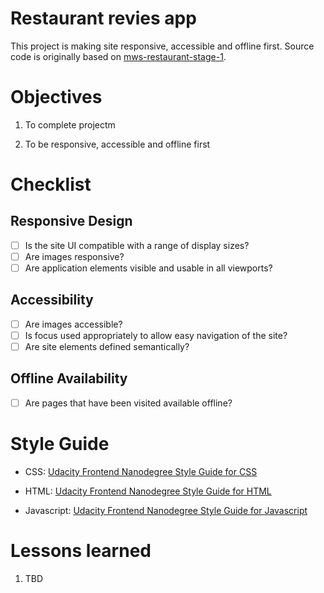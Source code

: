 # Restaurant revies app

This project is making site responsive, accessible and offline first. Source code is originally based on [mws-restaurant-stage-1](https://github.com/udacity/mws-restaurant-stage-1).

# Objectives

1. To complete projectm

2. To be responsive, accessible and offline first

# Checklist

## Responsive Design

- [ ] Is the site UI compatible with a range of display sizes?
- [ ] Are images responsive?
- [ ] Are application elements visible and usable in all viewports?

## Accessibility

- [ ] Are images accessible?
- [ ] Is focus used appropriately to allow easy navigation of the site?
- [ ] Are site elements defined semantically?

## Offline Availability

- [ ] Are pages that have been visited available offline?

# Style Guide

- CSS: [Udacity Frontend Nanodegree Style Guide for CSS](http://udacity.github.io/frontend-nanodegree-styleguide/css.html)

- HTML: [Udacity Frontend Nanodegree Style Guide for HTML](http://udacity.github.io/frontend-nanodegree-styleguide/index.html)

- Javascript: [Udacity Frontend Nanodegree Style Guide for Javascript](http://udacity.github.io/frontend-nanodegree-styleguide/javascript.html)

# Lessons learned

1. TBD